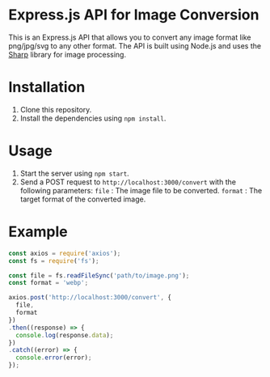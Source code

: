 # Express.js API for Image Conversion
This is an Express.js API that allows you to convert any image format like png/jpg/svg to any other format. The API is built using Node.js and uses the [Sharp](https://www.npmjs.com/package/sharp) library for image processing.

# Installation
1. Clone this repository.
2. Install the dependencies using ```npm install```.

# Usage
1. Start the server using ```npm start```.
2. Send a POST request to  ```http://localhost:3000/convert``` with the following parameters:
```file``` : The image file to be converted.
```format``` : The target format of the converted image.

# Example
```javascript
const axios = require('axios');
const fs = require('fs');

const file = fs.readFileSync('path/to/image.png');
const format = 'webp';

axios.post('http://localhost:3000/convert', {
  file,
  format
})
.then((response) => {
  console.log(response.data);
})
.catch((error) => {
  console.error(error);
});
```